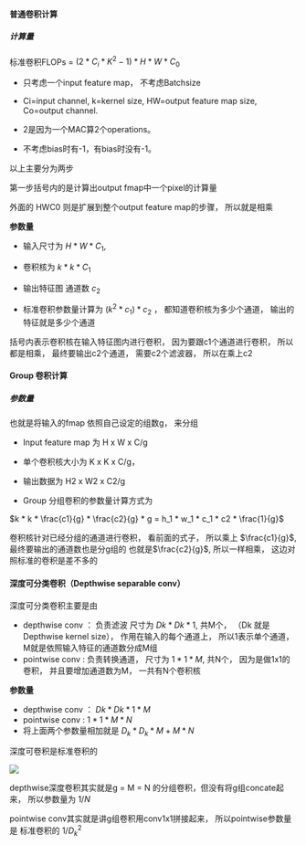 #### 普通卷积计算 

##### 计算量

标准卷积FLOPs = $(2 * C_i * K^2 -1) * H * W * C_0$

- 只考虑一个input feature map， 不考虑Batchsize

- Ci=input channel, k=kernel size, HW=output feature map size, Co=output channel.

- 2是因为一个MAC算2个operations。

- 不考虑bias时有-1，有bias时没有-1。



以上主要分为两步

第一步括号内的是计算出output fmap中一个pixel的计算量

外面的 HWC0 则是扩展到整个output feature map的步骤， 所以就是相乘



**参数量**

- 输入尺寸为 $H*W*C_1$, 

- 卷积核为 $k * k * C_1$

- 输出特征图 通道数 $c_2$

- 标准卷积参数量计算为 $(k^2 * c_1) * c_2$  ， 都知道卷积核为多少个通道， 输出的特征就是多少个通道

括号内表示卷积核在输入特征图内进行卷积， 因为要跟c1个通道进行卷积， 所以都是相乘， 最终要输出c2个通道， 需要c2个滤波器， 所以在乘上c2







#### Group 卷积计算

##### 参数量

也就是将输入的fmap 依照自己设定的组数g， 来分组

- Input feature map 为 H x W x C/g

- 单个卷积核大小为 K x K x C/g，

- 输出数据为 H2 x W2 x C2/g

- Group 分组卷积的参数量计算方式为

$k * k * \frac{c1}{g} * \frac{c2}{g} * g = h_1 * w_1 * c_1 * c2 * \frac{1}{g}$

卷积核针对已经分组的通道进行卷积， 看前面的式子， 所以乘上 $\frac{c1}{g}$, 最终要输出的通道数也是分g组的 也就是$\frac{c2}{g}$, 所以一样相乘， 这边对照标准的卷积是差不多的





#### 深度可分类卷积（Depthwise separable conv）

深度可分类卷积主要是由 

- depthwise conv ： 负责滤波 尺寸为 $Dk * Dk * 1$, 共M个， （Dk 就是 Depthwise kernel size）， 作用在输入的每个通道上， 所以1表示单个通道， M就是依照输入特征的通道数分成M组
- pointwise conv :  负责转换通道， 尺寸为 $1 * 1 * M$, 共N个， 因为是做1x1的卷积， 并且要增加通道数为M， 一共有N个卷积核

**参数量**

- depthwise conv ： $Dk * Dk * 1 * M$  
- pointwise conv :  $1 * 1 * M * N$
- 将上面两个参数量相加就是 $D_k * D_k * M  + M * N$ 

深度可卷积是标准卷积的

<img src="https://www.zhihu.com/equation?tex=%5Cfrac%7BD_K%C3%97D_K%C3%97M%2BM%C3%97N%7D%7BD_K%C3%97D_K%C3%97M%C3%97N%7D+%3D+%5Cfrac%7B1%7D%7BN%7D+%2B+%5Cfrac%7B1%7D%7BD_K%5E2%7D++">



depthwise深度卷积其实就是g = M = N 的分组卷积，但没有将g组concate起来， 所以参数量为 $1/N$

pointwise conv其实就是讲g组卷积用conv1x1拼接起来， 所以pointwise参数量是 标准卷积的 $1/D_k^2$ 

